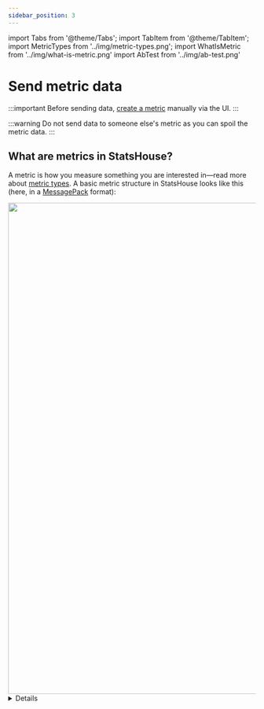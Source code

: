```yaml
---
sidebar_position: 3
---
```

import Tabs from '@theme/Tabs';
import TabItem from '@theme/TabItem';
import MetricTypes from '../img/metric-types.png';
import WhatIsMetric from '../img/what-is-metric.png'
import AbTest from '../img/ab-test.png'

# Send metric data

:::important
Before sending data, [create a metric](create-metric.md) manually via the UI.
:::

:::warning
Do not send data to someone else's metric as you can spoil the metric data.
:::

## What are metrics in StatsHouse?

A metric is how you measure something you are interested in—read more about [metric types](#how-to-choose-a-metric-type).
A basic metric structure in StatsHouse looks like this (here, in a [MessagePack](https://github.com/msgpack/msgpack) 
format):

<img src={WhatIsMetric} width="1000"/>


<details>

    <summary>
        See code from this picture
        </summary>
    
        ```yaml
        {
          metrics: [
            {
              ts:   1670673392,     # uint32, UNIX timestamp in seconds (optional)
              name: "foobar",       # string([a-zA-Z][a-zA-Z0-9_]*), metric name
              tags: {
                "env":              # string([a-zA-Z][a-zA-Z0-9_]*), tag name
                  "production"      # string(printable UTF-8),       tag value
              },
              counter: 100500.1,    # float64,        number of observed events
              value:   [0.7],       # array(float64), observed values array
              unique:  [591068825], # array(int64),   observed IDs array
            }
          ]
        }
        ```

    </details>

(More [data formats](../conceptual-overview.md#protocols) are supported.)

To start sending data, check the following: 
* [how to send metric data via client libraries](#how-to-send-data-via-client-libraries),
* [how to use tags](#how-to-use-tags), 
* and [how to choose a metric type](#how-to-choose-a-metric-type).

## How to send data via client libraries

StatsHouse client libraries help to instrument your application code
so that you can send properly formatted data for your metric:

- [Go](https://github.com/VKCOM/statshouse-go)
- [PHP](https://github.com/VKCOM/statshouse-php)
- [C++](https://github.com/VKCOM/statshouse-cpp)
- [Java](https://github.com/VKCOM/statshouse-java)
- [Python](https://github.com/VKCOM/statshouse-py)

There is also a special module for using StatsHouse with [nginx](https://github.com/VKCOM/nginx-statshouse-module).

Below are the simple code examples using some of these libraries. 
Prior to copying and pasting the code, install the library you need using recommendations 
from the corresponding README file.

<Tabs>

<TabItem value="cpp" label="C++">

```cpp
#include "statshouse.hpp"
#include <cstdio>

using namespace statshouse;
    
Registry r{{
    logger: puts // debug output
}};

int main() {
    auto v = r.metric("my_value_metric")
        .tag("subsystem", "foo")
        .tag("protocol", "bar")
        .event_metric_ref();

    v.write_value(42.5);
    return 0;
}
```

</TabItem>

<TabItem value="py" label="Python">

```Python
import statshouse
    
statshouse.value("my_value_metric", {"subsystem": "foo", "protocol": "bar"}, 42.5)
```

</TabItem>

<TabItem value="go" label="Go">
```go
TEST
```
</TabItem>
<TabItem value="php" label="PHP">
```php
TEST
```
</TabItem>
<TabItem value="java" label="Java">
```java
TEST
```
</TabItem>

</Tabs>

As soon as there are only five native client libraries in StatsHouse, you may have questions:

#### "What if there is no client library for a programming language I need?

The preferred way is to file a [feature request](https://github.com/VKCOM/statshouse/issues) for us on GitHub.

You can contribute to StatsHouse by creating a library for the language you need.
Though, we do not recommend doing this as we won't be able to provide guarantees and support.

If you are sure about creating a library,
please use one of the existing StatsHouse libraries as a model for your own one—pay
your attention to a StatsHouse [data model](../conceptual-overview.md#data-model).

#### "What if the existing library does not have the required functionality?"

The preferred way is to file a [feature request](https://github.com/VKCOM/statshouse/issues) for us on GitHub.

Alternatively, you can prepare a JSON file and send your formatted data to StatsHouse,
but we do not recommend doing this as you won't benefit from aggregation and other native StatsHouse features.

## How to use tags

Use tags to differentiate the characteristics of what you measure, the contributing factors, or a context.

### What are tags?

Tags are additional dimensions you use to filter or group your data. They are sometimes mentioned as "labels" or 
"keys". Tags are the _name-value_ pairs.

Imagine you conduct an A/B test: which color-text combination is better for a button? You measure the number 
of clicks per button and use the tags:

<img src={AbTest} width="900"/>

Tagged metrics help to verify hypotheses about your data. For monitoring, troubleshooting, or other purposes, you may 
ask questions like these:

> "Does the error rate differ for platforms?"

or

> "What is the region we have the highest request rate from? Does it differ for environments?"
 
For these example questions, you may send metrics (here, using the client library for Python):

```Python
statshouse.value("error_rate", {"platform": "web"}, 42.5)
                   ↑                 ↑         ↑      ↑          
                metric name          ↑         ↑   measurement      
                                 tag name      ↑       
                                             tag value 
```
or

```Python
statshouse.value("request_rate", {"env": "production", "region": "moscow"}, 42.5)
                   ↑                 ↑         ↑           ↑        ↑         ↑
                metric name          ↑         ↑           ↑        ↑      measurement
                                 tag name      ↑       tag name     ↑
                                             tag value            tag value   
```

Then you can [filter or group](view-graph.md#7--tags) your data using these tags.
When you view a metric on a graph, the default UI behavior is to use no grouping.

### How to name tags

You can use system tag names (`0..15`) to send data. For convenience, add aliases (custom names) to your tags.

Please use these characters:
* Latin alphabet
* integers
* underscores

:::note
Do not start tag names with underscores. They are for StatsHouse internal use only.
:::

You can use the same tag names for different metrics.

In the StatsHouse UI, you can [edit](edit-metrics.md#tags) tag names and add short descriptions to them.

### How many tags

You can use 16 tags per metric:
* tag `0` is usually for an `environment`,
* tags `1..15` are for any other characteristics.

There is also one more [string tag](#string-tag):
* tag `__s`.

#### "What if I want more tags?"

Unfortunately, it is impossible for now. We plan to increase the number of tags in the future.

### How many tag values

There is no formal limitation for a number of tag values, but the rule is to have **not that many** of them.

Tags with many different values such as user IDs or email addresses may lead to 
[mapping flood](view-graph.md#mapping-status) errors or increased [sampling](view-graph.md#sampling) due to 
high [cardinality](../conceptual-overview.md#cardinality).
In StatsHouse, metric cardinality is how many unique tag value combinations you send for a metric.

If a tag has too many values, they will soon exceed the 
[mapping budget](../conceptual-overview.md#mapping-and-budgets-for-creating-metrics) and will be lost: tag values 
for your measurements will be `Empty`.

Even if all your tag values have been already mapped, and you 
[avoid the mapping flood](edit-metrics.md#raw-values) but keep sending data with many tag values, 
your data will probably be [sampled](../conceptual-overview.md#sampling). Sampling means that 
StatsHouse throws away pieces of data to reduce its overall amount. To keep aggregation, statistics, and overall 
graph's shape the same, StatsHouse multiplies the rest of data by a sampling coefficient.

If it is important for you not to sample data at all, 
[keep an eye on your metric cardinality](view-graph.md#cardinality) or reduce [resolution](edit-metrics.md#resolution) for 
your metric.

We recommend that the very first tags have the lowest cardinality rate. For example, `tag_0` is usually an 
`environment` tag having not that many values.

:::tip
If you need a tag with many different 32-bit integer values (such as `user_ID`), use the 
[Raw](edit-metrics.md#raw-values) tag values to avoid the mapping flood.

For many different string values (such as `search_request`), use a [string tag](#string-tag).
:::

### String tag

Use a _string tag_ (`__s`) when you need a tag with many different `string` values such as referrers or search
requests.

With the common tags, you will get [mapping flood](view-graph.md#mapping-status) errors very soon for this scenario.
The _string tag_ stands apart from the other ones as its values are not 
[mapped](../conceptual-overview.md#mapping-and-budgets-for-creating-metrics) to integers. Thus, you can avoid 
[mapping flood](view-graph.md#mapping-status) errors and massive sampling.

The string tag has a special storage: when you send your data labeled with many `string` tag values, only the most 
popular tag values are stored. The other tag values for this metric become `Empty` and are aggregated.

To filter data with the _string tag_ on a graph, [add a name or description](edit-metrics.md#string-tag) to it.

### Host name as a tag

To view statistics for each host separately, you may want to use host names as tag values. 
Try the _Max host_ feature instead. You do not have to send something special to get use 
of _Max host_—[enable it in the UI](view-graph.md#9--max-host).

Using host names as tag values prevents data from being aggregated and leads to increased sampling. 
By contrast, the _Max host_ feature does not lead to increased sampling but allows you to find the host that sends the 
maximum value for your metric.

The _Max host_ feature helps to answer questions like these:
* which host has the maximum disk space usage, or
* which host shows the maximum rate for a particular error type.

In most cases, it is enough to know the name of the most problematic host to get logs and solve the issue.

We also recommend using the `environment` tag (or similar) instead of `host_name`. When you deploy an experimental feature 
to one or more hosts, label them with the `staging` or `development` tag values instead of their host names.

## How to choose a metric type

You can measure same things in different ways—they are metric types.

For example, how to evaluate _service availability_? Try this:
* count the number of handled requests          → get a <text className="orange-text">**counter**</text> for the events
* measure processing time for these requests    → get the <text className="orange-text">**value**</text> accompanying each event
* count the number of unique users whose requests were handled properly → get the <text className="orange-text">**unique**</text> counter
  
`Counter`, `value`, and `unique` are basic metric types in StatsHouse:

<img src={MetricTypes} width="800"/>

See the table below for definitions and examples:

| Metric type  | What does it measure?                                                                     | Examples                                                                                                                                        |
|--------------|-------------------------------------------------------------------------------------------|-------------------------------------------------------------------------------------------------------------------------------------------------|
| `counter`    | It counts the number of times an event has occurred.                                      | The number of API method calls<br/>The number of requests to a server<br/>The number of errors received while sending messages                  |
| `value`      | It measures magnitude of a parameter.<br/>A measurement event itself is counted as well.  | How long does it take <br/>for a service to generate a newsfeed?<br/>What is CPU usage for this host?<br/>What is the response size (in bytes)? |
| `unique`     | It counts the number of unique events.<br/>The total number of events is counted as well. | The number of unique users who sent packages to a service                                                                                       |

:::important
A metric type affects the range of
[descriptive statistics](view-graph.md#3--descriptive-statistics) available for your metric to view
and analyze. For example, percentiles are available for _values_ only.
Or you cannot view the cumulative graph for _uniques_.

See more about [enabling percentiles](edit-metrics.md#percentiles)
and [showing descriptive statistics](edit-metrics.md#aggregation) in the UI.
:::

:::note
Metric types should not be confused with [data types](https://en.wikipedia.org/wiki/Data_type) in programming
languages. You should not specify the type of your data: whether it is `int`, `string`, etc.
:::

### Metric types and their combinations

In the database, where StatsHouse stores metric data, the data model for each metric looks like this:

| timestamp | metric name | tag_0   | tag_1..tag_15 | counter | sum   | min | max  | unique |
|-----------|-------------|---------|---------------|---------|-------|-----|------|--------|
| 13:45:05  | my_metric   | dev     | -             | 100     | 13000 | 20  | 1200 | -      |
| 13:45:05  | my_metric   | staging | -             | 200     | 1600  | 3   | 1100 | -      |
| 13:45:05  | my_metric   | staging | -             | 5       | 80    | 25  | 30   | -      |

The `sum`, `min`, and `max` columns are [aggregation](../conceptual-overview.md#aggregation) for a `value` metric.

Read more about [metric type implementation](../conceptual-overview.md#metric-types-implementation) in StatsHouse.

Check the valid metric type combinations in the table below:

| What you send                    | What you get                                                         |
|----------------------------------|----------------------------------------------------------------------|
| `"counter":100`                  | `counter`                                                            |
| `"value":[1, 2, 3]`              | `counter` and `value` (i.e., `sum`, `min`, `max`)                    |
| `"unique":[17, 25, 37]`          | `counter`, `value` (i.e., `sum`, `min`, `max`), and `unique`         |
| `"counter":6, "value":[1, 2, 3]` | [User-guided sampling](#user-guided-sampling)                        |
| `"value":100,"unique":100`       | <text className="orange-text">This is not a valid combination</text> |

If you refactor your existing metric, i.e., switch between different metric types for a single metric, the data may
become confusing or uninformative.

:::important
Keep sending data of the **same type per metric**.
:::

### Implementing a separate `counter` for `value` and `unique` metrics

If you send a `value` or `unique` array, the size of this array becomes the `counter` for this metric. 
Thus, you should not implement a separate counter metric for your `value` or `unique` metrics.
You still can specify `counter` to implement [user-guided sampling](#user-guided-sampling).

Imagine you measuring a value metric (e.g., the response size in bytes) once in a second:
* You get `value` that is your parameter magnitude:
  XXXX bytes, then YYYY bytes, etc. Please note that this "level" is [aggregation](../conceptual-overview.md#aggregation), not
  an exact value for a particular moment in time.
* You also get `counter` for your value metric that shows the number of times you sent
  your measurements to StatsHouse: +1 for the first second, +1 for the next one, etc.

### User-guided sampling

Though it is better to let StatsHouse sample data for you,
you may want to sample your data before sending them to StatsHouse. 
Use this kind of sampling to control the memory footprint.

In this case, you can explicitly specify `counter` for the `value` metric:
```bash
`{"metrics":[{"name":"my_metric","tags":{},"counter":6, "value":[1, 2, 3]}]}`
```
This means that the number of events is 6, and the values are sampled—as if the original `value` was `[1, 1, 2, 2, 3,
3]`

## Timestamp: sending historical data

StatsHouse writes real-time data as a priority.

:::important
Writing historical data is allowed only for the latest hour and a half.
:::

If the timestamp is in the future, StatsHouse replaces it with the current time.

If the timestamp relates to a moment that is more than 1.5 hours ago, StatsHouse replaces it with the current time 
minus 1.5 hours.

For `cron` jobs that send metric data, use the one-hour sending period:
it is OK to send data once in an hour, but it is not OK to send data once in a day.


